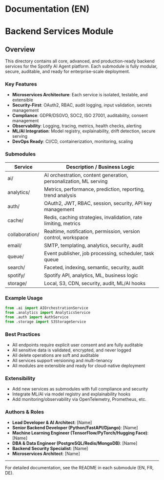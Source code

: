 # Documentation (EN)

# Backend Services Module

## Overview
This directory contains all core, advanced, and production-ready backend services for the Spotify AI Agent platform. Each submodule is fully modular, secure, auditable, and ready for enterprise-scale deployment.

### Key Features
- **Microservices Architecture**: Each service is isolated, testable, and extensible
- **Security-First**: OAuth2, RBAC, audit logging, input validation, secrets management
- **Compliance**: GDPR/DSGVO, SOC2, ISO 27001, auditability, consent management
- **Observability**: Logging, tracing, metrics, health checks, alerting
- **ML/AI Integration**: Model registry, explainability, drift detection, secure serving
- **DevOps Ready**: CI/CD, containerization, monitoring, scaling

### Submodules
| Service         | Description / Business Logic                                      |
|----------------|-------------------------------------------------------------------|
| ai/            | AI orchestration, content generation, personalization, ML serving  |
| analytics/     | Metrics, performance, prediction, reporting, trend analysis        |
| auth/          | OAuth2, JWT, RBAC, session, security, API key management          |
| cache/         | Redis, caching strategies, invalidation, rate limiting, metrics   |
| collaboration/ | Realtime, notification, permission, version control, workspace    |
| email/         | SMTP, templating, analytics, security, audit                      |
| queue/         | Event publisher, job processing, scheduler, task queue            |
| search/        | Faceted, indexing, semantic, security, audit                      |
| spotify/       | Spotify API, analytics, ML, business logic                        |
| storage/       | Local, S3, CDN, security, audit, ML/AI hooks                      |

### Example Usage
```python
from .ai import AIOrchestrationService
from .analytics import AnalyticsService
from .auth import AuthService
from .storage import S3StorageService
```

### Best Practices
- All endpoints require explicit user consent and are fully auditable
- All sensitive data is validated, encrypted, and never logged
- All delete operations are soft and auditable
- All services support versioning and multi-tenancy
- All modules are extensible and ready for cloud-native deployment

### Extensibility
- Add new services as submodules with full compliance and security
- Integrate ML/AI via model registry and explainability hooks
- Add monitoring/observability via OpenTelemetry, Prometheus, etc.

### Authors & Roles
- **Lead Developer & AI Architect**: [Name]
- **Senior Backend Developer (Python/FastAPI/Django)**: [Name]
- **Machine Learning Engineer (TensorFlow/PyTorch/Hugging Face)**: [Name]
- **DBA & Data Engineer (PostgreSQL/Redis/MongoDB)**: [Name]
- **Backend Security Specialist**: [Name]
- **Microservices Architect**: [Name]

---
For detailed documentation, see the README in each submodule (EN, FR, DE).

